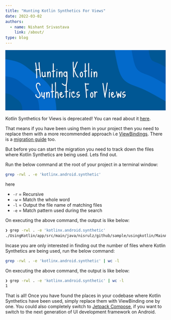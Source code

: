```yaml
---
title: "Hunting Kotlin Synthetics For Views"
date: 2022-03-02
authors:
  - name: Nishant Srivastava
    link: /about/
type: blog
---
```


![Banner](banner.png)

Kotlin Synthetics for Views is deprecated! You can read about it [here](https://android-developers.googleblog.com/2022/02/discontinuing-kotlin-synthetics-for-views.html).

<!--more-->

That means if you have been using them in your project then you need to replace them with a more recommended approach i.e [ViewBindings](https://developer.android.com/topic/libraries/view-binding). There is a [migration guide](https://developer.android.com/topic/libraries/view-binding/migration) too.

But before you can start the migration you need to track down the files where Kotlin Synthetics are being used. Lets find out.

Run the below command at the root of your project in a terminal window:

```sh
grep -rwl . -e 'kotlinx.android.synthetic'
```

here

- `-r` = Recursive
- `-w` = Match the whole word
- `-l` = Output the file name of matching files
- `-e` = Match pattern used during the search

On executing the above command, the output is like below:

```sh
❯ grep -rwl . -e 'kotlinx.android.synthetic'
./UsingKotlin/app/src/main/java/nisrulz/github/sample/usingkotlin/MainActivity.
```

Incase you are only interested in finding out the number of files where Kotlin Synthetics are being used, run the below command:

```sh
grep -rwl . -e 'kotlinx.android.synthetic' | wc -l
```

On executing the above command, the output is like below:

```sh
❯ grep -rwl . -e 'kotlinx.android.synthetic' | wc -l
1
```

That is all! Once you have found the places in your codebase where Kotlin Synthetics have been used, simply replace them with ViewBinding one by one. You could also completely switch to [Jetpack Compose](https://developer.android.com/jetpack/compose), if you want to switch to the next generation of UI development framework on Android.
